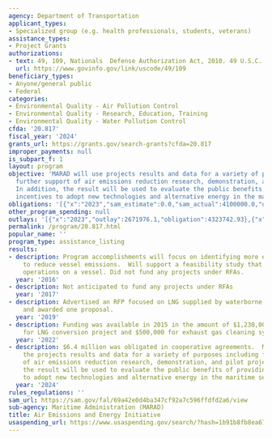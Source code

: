 ```yaml
---
agency: Department of Transportation
applicant_types:
- Specialized group (e.g. health professionals, students, veterans)
assistance_types:
- Project Grants
authorizations:
- text: 49, 109, Nationals  Defense Authorization Act, 2010. 49 U.S.C. &sect; 109.
  url: https://www.govinfo.gov/link/uscode/49/109
beneficiary_types:
- Anyone/general public
- Federal
categories:
- Environmental Quality - Air Pollution Control
- Environmental Quality - Research, Education, Training
- Environmental Quality - Water Pollution Control
cfda: '20.817'
fiscal_year: '2024'
grants_url: https://grants.gov/search-grants?cfda=20.817
improper_payments: null
is_subpart_f: 1
layout: program
objective: 'MARAD will use projects results and data for a variety of purposes including
  further support of air emissions reduction research, demonstration, and pilot projects.
  In addition, the result will be used to evaluate the public benefits of providing
  incentives to adopt new technologies and alternative energy in the maritime sector. '
obligations: '[{"x":"2023","sam_estimate":0.0,"sam_actual":4100000.0,"usa_spending_actual":4051826.93},{"x":"2024","sam_estimate":0.0,"sam_actual":6400000.0,"usa_spending_actual":6435685.0},{"x":"2025","sam_estimate":0.0,"sam_actual":7000000.0,"usa_spending_actual":2512617.0}]'
other_program_spending: null
outlays: '[{"x":"2023","outlay":2671976.1,"obligation":4323742.93},{"x":"2024","outlay":3185314.22,"obligation":8603302.0},{"x":"2025","outlay":0.0,"obligation":0.0}]'
permalink: /program/20.817.html
popular_name: ''
program_type: assistance_listing
results:
- description: Program accomplishments will focus on identifying more effective ways
    to reduce vessel emissions.  Will support a feasibility study that looks at battery
    operations on a vessel. Did not fund any projects under RFAs.
  year: '2016'
- description: Not anticipated to fund any projects under RFAs
  year: '2017'
- description: Advertised an RFP focused on LNG supplied by waterborne transportation
    and awarded one proposal.
  year: '2019'
- description: Funding was available in 2015 in the amount of $1,230,000 total; $730,000
    for LNG conversion project and $500,000 for exhaust gas cleaning system project.
  year: '2022'
- description: $6.4 million was obligated in cooperative agreements.  MARAD will use
    the projects results and data for a variety of purposes including further support
    of air emissions reduction research, demonstration, and pilot projects. In addition,
    the result will be used to evaluate the public benefits of providing incentives
    to adopt new technologies and alternative energy in the maritime sector.
  year: '2024'
rules_regulations: ''
sam_url: https://sam.gov/fal/69a42e0d4ba347cf92a7c596ffdfd2a6/view
sub-agency: Maritime Administration (MARAD)
title: Air Emissions and Energy Initiative
usaspending_url: https://www.usaspending.gov/search/?hash=1b91b8fb8ea6786a0054aebea4bb19a6
---
```

